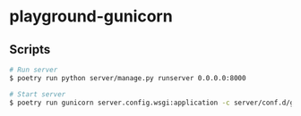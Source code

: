 # playground-gunicorn

## Scripts

```sh
# Run server
$ poetry run python server/manage.py runserver 0.0.0.0:8000

# Start server
$ poetry run gunicorn server.config.wsgi:application -c server/conf.d/gunicorn.conf.py
```
